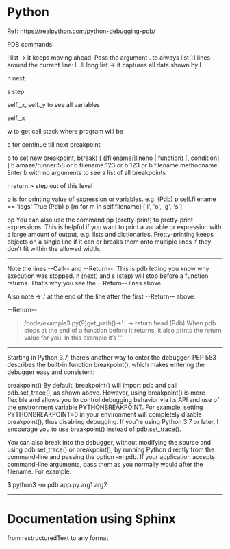 # Python
Ref: https://realpython.com/python-debugging-pdb/

PDB commands:

l list -> it keeps moving ahead. Pass the argument . to always list 11 lines around the current line: l .
ll long list -> it captures all data shown by l

n next

s step

self._x, self._y  to see all variables

self._x

w to get call stack where program will be

c for continue till next breakpoint

b to set new breakpoint, b(reak) [ ([filename:]lineno | function) [, condition] ]
b amaze/runner:58    or     b filename:123    or         b:123    or    b  filename.methodname
Enter b with no arguments to see a list of all breakpoints

r return > step out of this level

p is for printing value of expression or variables.  e.g. 
(Pdb) p self.filename == 'logs'
True
(Pdb) p [m for m in self.filename]
['l', 'o', 'g', 's']


pp You can also use the command pp (pretty-print) to pretty-print expressions. This is helpful if you want to print a variable or expression with a large amount of output, e.g. lists and dictionaries. Pretty-printing keeps objects on a single line if it can or breaks them onto multiple lines if they don’t fit within the allowed width.

--------------------

Note the lines --Call-- and --Return--. This is pdb letting you know why execution was stopped. n (next) and s (step) will stop before a function returns. That’s why you see the --Return-- lines above.

Also note ->'.' at the end of the line after the first --Return-- above:

--Return--
> /code/example3.py(9)get_path()->'.'
-> return head
(Pdb) 
When pdb stops at the end of a function before it returns, it also prints the return value for you. In this example it’s '.'.


--------------------------
Starting in Python 3.7, there’s another way to enter the debugger. PEP 553 describes the built-in function breakpoint(), which makes entering the debugger easy and consistent:

breakpoint()
By default, breakpoint() will import pdb and call pdb.set_trace(), as shown above. However, using breakpoint() is more flexible and allows you to control debugging behavior via its API and use of the environment variable PYTHONBREAKPOINT. For example, setting PYTHONBREAKPOINT=0 in your environment will completely disable breakpoint(), thus disabling debugging. If you’re using Python 3.7 or later, I encourage you to use breakpoint() instead of pdb.set_trace().

You can also break into the debugger, without modifying the source and using pdb.set_trace() or breakpoint(), by running Python directly from the command-line and passing the option -m pdb. If your application accepts command-line arguments, pass them as you normally would after the filename. For example:

$ python3 -m pdb app.py arg1 arg2

---------------------------


# Documentation using Sphinx
from restructuredText to any format
